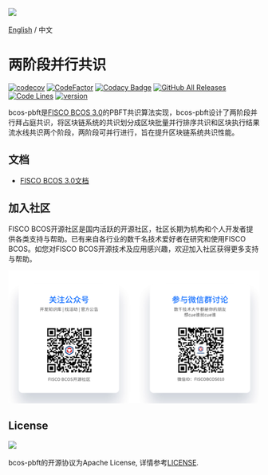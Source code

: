 ![](https://github.com/FISCO-BCOS/FISCO-BCOS/raw/master/docs/images/FISCO_BCOS_Logo.svg?sanitize=true)

[English](../README.md) / 中文

# 两阶段并行共识

[![codecov](https://codecov.io/gh/FISCO-BCOS/bcos-pbft/branch/master/graph/badge.svg)](https://codecov.io/gh/FISCO-BCOS/bcos-pbft)
[![CodeFactor](https://www.codefactor.io/repository/github/fisco-bcos/bcos-pbft/badge)](https://www.codefactor.io/repository/github/fisco-bcos/bcos-pbft)
[![Codacy Badge](https://api.codacy.com/project/badge/Grade/08552871ee104fe299b00bc79f8a12b9)](https://www.codacy.com/app/fisco-dev/FISCO-BCOS?utm_source=github.com&amp;utm_medium=referral&amp;utm_content=FISCO-BCOS/bcos-pbft&amp;utm_campaign=Badge_Grade)
[![GitHub All Releases](https://img.shields.io/github/downloads/FISCO-BCOS/bcos-pbft/total.svg)](https://github.com/FISCO-BCOS/bcos-pbft)
[![Code Lines](https://tokei.rs/b1/github/FISCO-BCOS/bcos-pbft?category=code)](https://github.com/FISCO-BCOS/bcos-pbft)
[![version](https://img.shields.io/github/tag/FISCO-BCOS/bcos-pbft.svg)](https://github.com/FISCO-BCOS/bcos-pbft/releases/latest)

bcos-pbft是[FISCO BCOS 3.0](https://github.com/FISCO-BCOS/FISCO-BCOS)的PBFT共识算法实现，bcos-pbft设计了两阶段并行拜占庭共识，将区块链系统的共识划分成区块批量并行排序共识和区块执行结果流水线共识两个阶段，两阶段可并行进行，旨在提升区块链系统共识性能。


## 文档

- [FISCO BCOS 3.0文档](https://fisco-bcos-documentation-3x.readthedocs.io/zh/latest/index.html)

## 加入社区

FISCO BCOS开源社区是国内活跃的开源社区，社区长期为机构和个人开发者提供各类支持与帮助。已有来自各行业的数千名技术爱好者在研究和使用FISCO BCOS。如您对FISCO BCOS开源技术及应用感兴趣，欢迎加入社区获得更多支持与帮助。

![](https://raw.githubusercontent.com/FISCO-BCOS/LargeFiles/master/images/QR_image.png)


## License

[![](https://img.shields.io/github/license/FISCO-BCOS/bcos-pbft.svg)](../LICENSE)

bcos-pbft的开源协议为Apache License, 详情参考[LICENSE](../LICENSE).